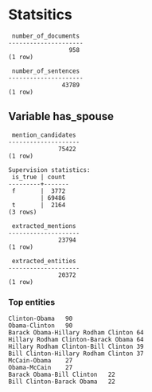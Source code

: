 # Statsitics
     number_of_documents 
    ---------------------
                     958
    (1 row)
    
     number_of_sentences 
    ---------------------
                   43789
    (1 row)
    
## Variable has_spouse
     mention_candidates 
    --------------------
                  75422
    (1 row)
    
    Supervision statistics:
     is_true | count 
    ---------+-------
     f       |  3772
             | 69486
     t       |  2164
    (3 rows)
    
     extracted_mentions 
    --------------------
                  23794
    (1 row)
    
     extracted_entities 
    --------------------
                  20372
    (1 row)
    
### Top entities
    Clinton-Obama	90
    Obama-Clinton	90
    Barack Obama-Hillary Rodham Clinton	64
    Hillary Rodham Clinton-Barack Obama	64
    Hillary Rodham Clinton-Bill Clinton	39
    Bill Clinton-Hillary Rodham Clinton	37
    McCain-Obama	27
    Obama-McCain	27
    Barack Obama-Bill Clinton	22
    Bill Clinton-Barack Obama	22
